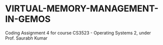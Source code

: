 # VIRTUAL-MEMORY-MANAGEMENT-IN-GEMOS
Coding Assignment 4 for course CS3523 - Operating Systems 2, under Prof. Saurabh Kumar
